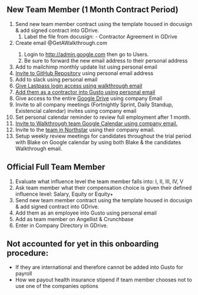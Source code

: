 ## New Team Member (1 Month Contract Period)
1. Send new team member contract using the template housed in docusign & add signed contract into GDrive.
    1. Label the file from docusign: <full name> - Contractor Agreement in GDrive
1. Create email <Name>@GetAWalkthrough.com
    1. Login to http://admin.google.com then go to Users.
    1. Be sure to forward the new email address to their personal address
1. Add to mailchimp monthly update list using personal email
1. [Invite to GitHub Repository](https://github.com/orgs/WalkthroughVR/people) using personal email address
1. Add to slack using personal email
1. [Give Lastpass login access using walkthrough email](https://lastpass.com/)
1. [Add them as a contractor into Gusto using personal email](http://gusto.com/)
1. Give access to the entire [Google Drive](https://drive.google.com/drive/u/0/folders/0B7J_cd4A00rtS0JMU0c4VzBVTUU) using company Email
1. Invite to all company meetings (Fortnightly Sprint, Daily Standup, Existencial calendar) invites using company email
1. Set personal calendar reminder to review full employment after 1 month.
1. [Invite to Walkthrough team Google Calendar using company email.](https://calendar.google.com/calendar/r/settings/calendar/Z2V0YXdhbGt0aHJvdWdoLmNvbV81YzJvbzRubWhkNmdlNWE5MjFianNyZHBoNEBncm91cC5jYWxlbmRhci5nb29nbGUuY29t)
1. Invite to the [team in Northstar](https://projects.growthhackers.com/u/orgs/walkthrough/projects/PS/team) using their company email.     
1. Setup weekly review meetings for candidates throughout the trial period with Blake on Google calendar by using both Blake & the candidates Walkthrough email. 

## Official Full Team Member 
1. Evaluate what influence level the team member falls into: I, II, III, IV, V
1. Ask team member what their compensation choice is given their defined influence level: Salary, Equity or Equity+
1. Send new team member contract using the template housed in docusign & add signed contract into GDrive.
1. Add them as an employee into Gusto using personal email 
1. Add as team member on Angellist & Crunchbase
1. Enter in Company Directory in GDrive.

## Not accounted for yet in this onboarding procedure:
- If they are international and therefore cannot be added into Gusto for payroll
- How we payout health insurance stipend if team member chooses not to use one of the companies options
